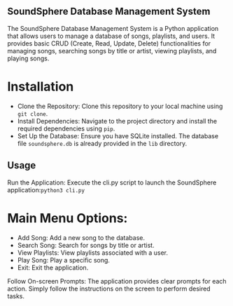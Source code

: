 ## SoundSphere Database Management System

The SoundSphere Database Management System is a Python application that allows users to manage a database of songs, playlists, and users. It provides basic CRUD (Create, Read, Update, Delete) functionalities for managing songs, searching songs by title or artist, viewing playlists, and playing songs.

# Installation

- Clone the Repository: Clone this repository to your local machine using `git clone`.
- Install Dependencies: Navigate to the project directory and install the required dependencies using `pip`.
- Set Up the Database: Ensure you have SQLite installed. The database file `soundsphere.db` is already provided in the `lib` directory.

## Usage

Run the Application: Execute the cli.py script to launch the SoundSphere application:`python3 cli.py`

# Main Menu Options:

- Add Song: Add a new song to the database.
- Search Song: Search for songs by title or artist.
- View Playlists: View playlists associated with a user.
- Play Song: Play a specific song.
- Exit: Exit the application.

Follow On-screen Prompts: The application provides clear prompts for each action. Simply follow the instructions on the screen to perform desired tasks.
